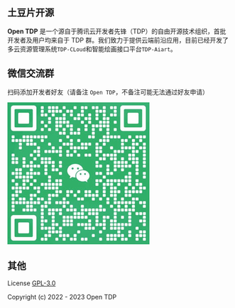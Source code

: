 ## 土豆片开源

**Open TDP** 是一个源自于腾讯云开发者先锋（TDP）的自由开源技术组织，首批开发者及用户均来自于 TDP 群。我们致力于提供云端前沿应用，目前已经开发了多云资源管理系统`TDP-CLoud`和智能绘画接口平台`TDP-Aiart`。

## 微信交流群

扫码添加开发者好友（请备注 `Open TDP`，不备注可能无法通过好友申请）

![](/static/weixin-qr.jpg)

## 其他

License [GPL-3.0](https://www.gnu.org/licenses/gpl-3.0.txt)

Copyright (c) 2022 - 2023 Open TDP
